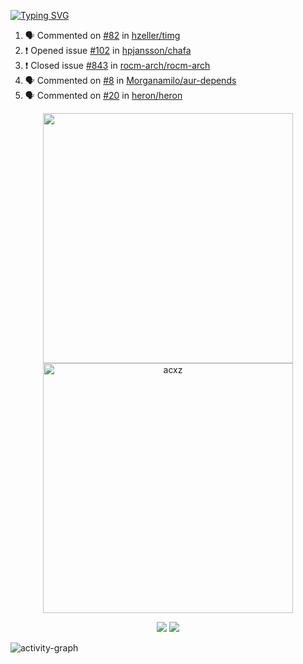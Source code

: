 [![Typing SVG](https://readme-typing-svg.herokuapp.com?size=16&color=AFFFA3&multiline=true&height=75&lines=contributing+to+robotics%2Faerospace%2Fml%2Fgpu+software;packaging+it+for+archlinux;ricer)](https://git.io/typing-svg)

<!--START_SECTION:activity-->
1. 🗣 Commented on [#82](https://github.com/hzeller/timg/issues/82) in [hzeller/timg](https://github.com/hzeller/timg)
2. ❗️ Opened issue [#102](https://github.com/hpjansson/chafa/issues/102) in [hpjansson/chafa](https://github.com/hpjansson/chafa)
3. ❗️ Closed issue [#843](https://github.com/rocm-arch/rocm-arch/issues/843) in [rocm-arch/rocm-arch](https://github.com/rocm-arch/rocm-arch)
4. 🗣 Commented on [#8](https://github.com/Morganamilo/aur-depends/issues/8) in [Morganamilo/aur-depends](https://github.com/Morganamilo/aur-depends)
5. 🗣 Commented on [#20](https://github.com/heron/heron/issues/20) in [heron/heron](https://github.com/heron/heron)
<!--END_SECTION:activity-->

<p align="center">
  <img width="400em" src=https://github-readme-stats.vercel.app/api?username=acxz&include_all_commits=true&show_icons=true />
  <img width="400em" src="https://github-readme-streak-stats.herokuapp.com/?user=acxz&" alt="acxz" />
</p>

<p align="center">
  <img src=https://github-readme-stats.vercel.app/api/top-langs/?username=acxz&layout=compact />
  <img src=https://github-profile-trophy.vercel.app/?username=acxz&row=2&column=4 />
</p>

![activity-graph](https://activity-graph.herokuapp.com/graph?username=acxz&theme=aqua)
